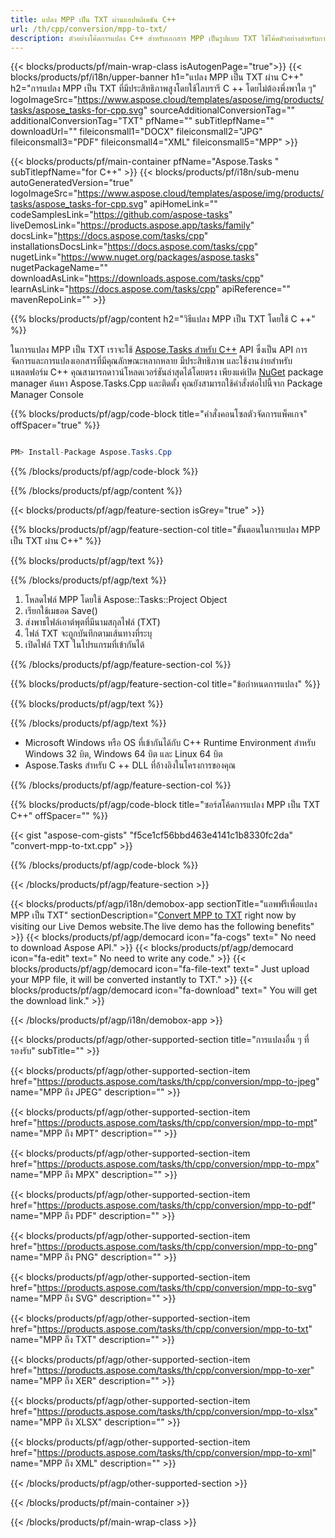 ```yaml
---
title: แปลง MPP เป็น TXT ผ่านแอปพลิเคชัน C++ 
url: /th/cpp/conversion/mpp-to-txt/ 
description: ตัวอย่างโค้ดการแปลง C++ สำหรับเอกสาร MPP เป็นรูปแบบ TXT ใช้โค้ดตัวอย่างสำหรับการแปลงไฟล์ MPP เป็น TXT ภายในแอปพลิเคชัน C ++ ใดๆ
---
```


{{< blocks/products/pf/main-wrap-class isAutogenPage="true">}}
{{< blocks/products/pf/i18n/upper-banner h1="แปลง MPP เป็น TXT ผ่าน C++" h2="การแปลง MPP เป็น TXT ที่มีประสิทธิภาพสูงโดยใช้ไลบรารี C ++ โดยไม่ต้องพึ่งพาใด ๆ" logoImageSrc="https://www.aspose.cloud/templates/aspose/img/products/tasks/aspose_tasks-for-cpp.svg" sourceAdditionalConversionTag="" additionalConversionTag="TXT" pfName="" subTitlepfName="" downloadUrl="" fileiconsmall1="DOCX" fileiconsmall2="JPG" fileiconsmall3="PDF" fileiconsmall4="XML" fileiconsmall5="MPP" >}}

{{< blocks/products/pf/main-container pfName="Aspose.Tasks " subTitlepfName="for C++" >}}
{{< blocks/products/pf/i18n/sub-menu autoGeneratedVersion="true" logoImageSrc="https://www.aspose.cloud/templates/aspose/img/products/tasks/aspose_tasks-for-cpp.svg" apiHomeLink="" codeSamplesLink="https://github.com/aspose-tasks" liveDemosLink="https://products.aspose.app/tasks/family" docsLink="https://docs.aspose.com/tasks/cpp" installationsDocsLink="https://docs.aspose.com/tasks/cpp" nugetLink="https://www.nuget.org/packages/aspose.tasks" nugetPackageName="" downloadAsLink="https://downloads.aspose.com/tasks/cpp" learnAsLink="https://docs.aspose.com/tasks/cpp" apiReference="" mavenRepoLink="" >}}

{{% blocks/products/pf/agp/content h2="วิธีแปลง MPP เป็น TXT โดยใช้ C ++" %}}

 ในการแปลง MPP เป็น TXT เราจะใช้
 [Aspose.Tasks สำหรับ C++](https://products.aspose.com/tasks/cpp)
 API ซึ่งเป็น API การจัดการและการแปลงเอกสารที่มีคุณลักษณะหลากหลาย มีประสิทธิภาพ และใช้งานง่ายสำหรับแพลตฟอร์ม C++ คุณสามารถดาวน์โหลดเวอร์ชันล่าสุดได้โดยตรง เพียงแค่เปิด
 [NuGet](https://www.nuget.org/packages/aspose.tasks)
 package manager ค้นหา
 Aspose.Tasks.Cpp
 และติดตั้ง คุณยังสามารถใช้คำสั่งต่อไปนี้จาก Package Manager Console

{{% blocks/products/pf/agp/code-block title="คำสั่งคอนโซลตัวจัดการแพ็คเกจ" offSpacer="true" %}}

```cs

PM> Install-Package Aspose.Tasks.Cpp

```

{{% /blocks/products/pf/agp/code-block %}}

{{% /blocks/products/pf/agp/content %}}

{{< blocks/products/pf/agp/feature-section isGrey="true" >}}

{{% blocks/products/pf/agp/feature-section-col title="ขั้นตอนในการแปลง MPP เป็น TXT ผ่าน C++" %}}

{{% blocks/products/pf/agp/text %}}


{{% /blocks/products/pf/agp/text %}}

1. โหลดไฟล์ MPP โดยใช้ Aspose::Tasks::Project Object
1. เรียกใช้เมธอด Save()
1. ส่งพาธไฟล์เอาต์พุตที่มีนามสกุลไฟล์ (TXT)
1. ไฟล์ TXT จะถูกบันทึกตามเส้นทางที่ระบุ
1. เปิดไฟล์ TXT ในโปรแกรมที่เข้ากันได้

{{% /blocks/products/pf/agp/feature-section-col %}}

{{% blocks/products/pf/agp/feature-section-col title="ข้อกำหนดการแปลง" %}}

{{% blocks/products/pf/agp/text %}}


{{% /blocks/products/pf/agp/text %}}

- Microsoft Windows หรือ OS ที่เข้ากันได้กับ C++ Runtime Environment สำหรับ Windows 32 บิต, Windows 64 บิต และ Linux 64 บิต
- Aspose.Tasks สำหรับ C ++ DLL ที่อ้างอิงในโครงการของคุณ

{{% /blocks/products/pf/agp/feature-section-col %}}

{{% blocks/products/pf/agp/code-block title="ซอร์สโค้ดการแปลง MPP เป็น TXT C++" offSpacer="" %}}

{{< gist "aspose-com-gists" "f5ce1cf56bbd463e4141c1b8330fc2da" "convert-mpp-to-txt.cpp" >}}

{{% /blocks/products/pf/agp/code-block %}}

{{< /blocks/products/pf/agp/feature-section >}}

<!-- aboutfile Starts -->

{{< blocks/products/pf/agp/i18n/demobox-app sectionTitle="แอพฟรีเพื่อแปลง MPP เป็น TXT" sectionDescription="[Convert MPP to TXT](https://products.aspose.app/tasks/conversion/mpp-to-txt) right now by visiting our Live Demos website.The live demo has the following benefits" >}}
        {{< blocks/products/pf/agp/democard icon="fa-cogs" text=" No need to download Aspose API." >}}
        {{< blocks/products/pf/agp/democard icon="fa-edit" text=" No need to write any code." >}}
        {{< blocks/products/pf/agp/democard icon="fa-file-text" text=" Just upload your MPP file, it will be converted instantly to TXT." >}}
        {{< blocks/products/pf/agp/democard icon="fa-download" text=" You will get the download link." >}}

{{< /blocks/products/pf/agp/i18n/demobox-app >}}

<!-- aboutfile Ends -->

{{< blocks/products/pf/agp/other-supported-section title="การแปลงอื่น ๆ ที่รองรับ" subTitle="" >}}

{{< blocks/products/pf/agp/other-supported-section-item href="https://products.aspose.com/tasks/th/cpp/conversion/mpp-to-jpeg" name="MPP ถึง JPEG" description="" >}}

{{< blocks/products/pf/agp/other-supported-section-item href="https://products.aspose.com/tasks/th/cpp/conversion/mpp-to-mpt" name="MPP ถึง MPT" description="" >}}

{{< blocks/products/pf/agp/other-supported-section-item href="https://products.aspose.com/tasks/th/cpp/conversion/mpp-to-mpx" name="MPP ถึง MPX" description="" >}}

{{< blocks/products/pf/agp/other-supported-section-item href="https://products.aspose.com/tasks/th/cpp/conversion/mpp-to-pdf" name="MPP ถึง PDF" description="" >}}

{{< blocks/products/pf/agp/other-supported-section-item href="https://products.aspose.com/tasks/th/cpp/conversion/mpp-to-png" name="MPP ถึง PNG" description="" >}}

{{< blocks/products/pf/agp/other-supported-section-item href="https://products.aspose.com/tasks/th/cpp/conversion/mpp-to-svg" name="MPP ถึง SVG" description="" >}}

{{< blocks/products/pf/agp/other-supported-section-item href="https://products.aspose.com/tasks/th/cpp/conversion/mpp-to-txt" name="MPP ถึง TXT" description="" >}}

{{< blocks/products/pf/agp/other-supported-section-item href="https://products.aspose.com/tasks/th/cpp/conversion/mpp-to-xer" name="MPP ถึง XER" description="" >}}

{{< blocks/products/pf/agp/other-supported-section-item href="https://products.aspose.com/tasks/th/cpp/conversion/mpp-to-xlsx" name="MPP ถึง XLSX" description="" >}}

{{< blocks/products/pf/agp/other-supported-section-item href="https://products.aspose.com/tasks/th/cpp/conversion/mpp-to-xml" name="MPP ถึง XML" description="" >}}



{{< /blocks/products/pf/agp/other-supported-section >}}

{{< /blocks/products/pf/main-container >}}
    
{{< /blocks/products/pf/main-wrap-class >}}